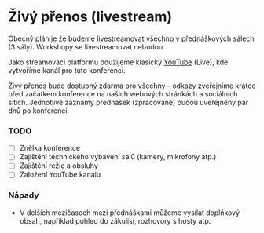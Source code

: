 # Živý přenos (livestream)

Obecný plán je že budeme livestreamovat všechno v přednáškových sálech (3 sály). Workshopy se livestreamovat nebudou.&#x20;

Jako streamovací platformu použijeme klasický [YouTube](https://www.youtube.com/howyoutubeworks/product-features/live/#youtube-live) (Live), kde vytvoříme kanál pro tuto konferenci.

Živý přenos bude dostupný zdarma pro všechny - odkazy zveřejníme krátce před začátkem konference na našich webových stránkách a sociálních sítích. Jednotlivé záznamy přednášek (zpracované) budou uveřejněny pár dnů po konferenci.

### TODO

* [ ] Znělka konference
* [ ] Zajištění technického vybavení salů (kamery, mikrofony atp.)
* [ ] Zajištění režie a obsluhy
* [ ] Založení YouTube kanálu

### Nápady

* V delších mezičasech mezi přednáškami můžeme vysílat doplňkový obsah, například pohled do zákulisí, rozhovory s hosty atp.
